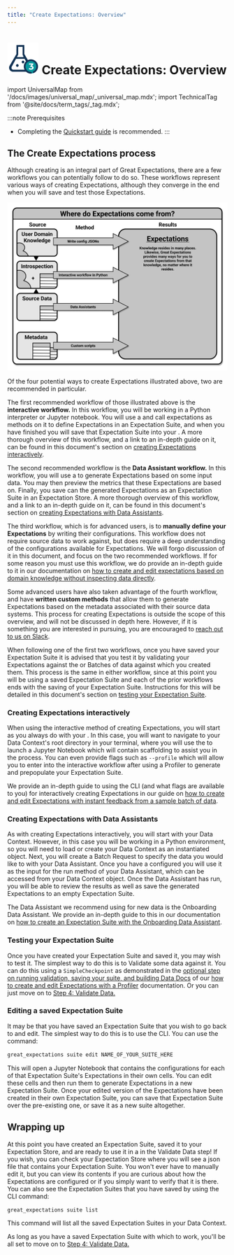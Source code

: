 ```yaml
---
title: "Create Expectations: Overview"
---
```

# [![Create Expectations Icon](../../images/universal_map/Flask-active.png)](./create_expectations_overview.md) Create Expectations: Overview

import UniversalMap from '/docs/images/universal_map/_universal_map.mdx';
import TechnicalTag from '@site/docs/term_tags/_tag.mdx';

<!--Use 'inactive' or 'active' to indicate which Universal Map steps this term has a use case within.-->

<UniversalMap setup='inactive' connect='inactive' create='active' validate='inactive'/>

:::note Prerequisites
- Completing the [Quickstart guide](tutorials/quickstart/quickstart.md) is recommended.
:::

## The Create Expectations process

Although creating <TechnicalTag tag="expectation" text="Expectations" /> is an integral part of Great Expectations, there are a few workflows you can potentially follow to do so.  These workflows represent various ways of creating Expectations, although they converge in the end when you will save and test those Expectations.

![Where do Expectations come from?](../../images/universal_map/overviews/where_expectations_come_from.png)

Of the four potential ways to create Expectations illustrated above, two are recommended in particular.

The first recommended workflow of those illustrated above is the **interactive workflow.**  In this workflow, you will be working in a Python interpreter or Jupyter notebook.  You will use a <TechnicalTag tag="validator" text="Validator" /> and call expectations as methods on it to define Expectations in an Expectation Suite, and when you have finished you will save that Expectation Suite into your <TechnicalTag tag="expectation_store" text="Expectation Store" />.  A more thorough overview of this workflow, and a link to an in-depth guide on it, can be found in this document's section on [creating Expectations interactively](#creating-expectations-interactively).

The second recommended workflow is the **Data Assistant workflow.**  In this workflow, you will use a <TechnicalTag tag="data_assistant" text="Data Assistant" /> to generate Expectations based on some input data.  You may then preview the metrics that these Expectations are based on.  Finally, you save can the generated Expectations as an Expectation Suite in an Expectation Store. A more thorough overview of this workflow, and a link to an in-depth guide on it, can be found in this document's section on [creating Expectations with Data Assistants](#creating-expectations-with-data-assistants).

The third workflow, which is for advanced users, is to **manually define your Expectations** by writing their configurations.  This workflow does not require source data to work against, but does require a deep understanding of the configurations available for Expectations.  We will forgo discussion of it in this document, and focus on the two recommended workflows.  If for some reason you must use this workflow, we do provide an in-depth guide to it in our documentation on [how to create and edit expectations based on domain knowledge without inspecting data directly](./how_to_create_and_edit_expectations_based_on_domain_knowledge_without_inspecting_data_directly.md).

Some advanced users have also taken advantage of the fourth workflow, and have **written custom methods** that allow them to generate Expectations based on the metadata associated with their source data systems.  This process for creating Expectations is outside the scope of this overview, and will not be discussed in depth here.  However, if it is something you are interested in pursuing, you are encouraged to [reach out to us on Slack](https://greatexpectations.io/slack).

When following one of the first two workflows, once you have saved your Expectation Suite it is advised that you test it by validating your Expectations against the <TechnicalTag tag="batch" text="Batch" /> or Batches of data against which you created them.  This process is the same in either workflow, since at this point you will be using a saved Expectation Suite and each of the prior workflows ends with the saving of your Expectation Suite.  Instructions for this will be detailed in this document's section on [testing your Expectation Suite](#testing-your-expectation-suite).

### Creating Expectations interactively

When using the interactive method of creating Expectations, you will start as you always do with your <TechnicalTag tag="data_context" text="Data Context" />.  In this case, you will want to navigate to your Data Context's root directory in your terminal, where you will use the <TechnicalTag tag="cli" text="CLI" /> to launch a Jupyter Notebook which will contain scaffolding to assist you in the process.  You can even provide flags such as `--profile` which will allow you to enter into the interactive workflow after using a Profiler to generate and prepopulate your Expectation Suite.

We provide an in-depth guide to using the CLI (and what flags are available to you) for interactively creating Expectations in our guide on [how to create and edit Expectations with instant feedback from a sample batch of data](./how_to_create_and_edit_expectations_with_instant_feedback_from_a_sample_batch_of_data.md).

### Creating Expectations with Data Assistants

As with creating Expectations interactively, you will start with your Data Context.  However, in this case you will be working in a Python environment, so you will need to load or create your Data Context as an instantiated object.  Next, you will create a Batch Request to specify the data you would like to <TechnicalTag tag="profiling" text="Profile" /> with your Data Assistant.  Once you have a <TechnicalTag tag="batch_request" text="Batch Request" /> configured you will use it as the input for the run method of your Data Assistant, which can be accessed from your Data Context object.  Once the Data Assistant has run, you will be able to review the results as well as save the generated Expectations to an empty Expectation Suite.

The Data Assistant we recommend using for new data is the Onboarding Data Assistant.  We provide an in-depth guide to this in our documentation on [how to create an Expectation Suite with the Onboarding Data Assistant](./data_assistants/how_to_create_an_expectation_suite_with_the_onboarding_data_assistant.md).

### Testing your Expectation Suite

Once you have created your Expectation Suite and saved it, you may wish to test it.  The simplest way to do this is to Validate some data against it.  You can do this using a `SimpleCheckpoint` as demonstrated in the [optional step on running validation, saving your suite, and building Data Docs](./how_to_create_and_edit_expectations_with_a_profiler.md#6-optional-running-validation-saving-your-suite-and-building-data-docs) of our [how to create and edit Expectations with a Profiler](./how_to_create_and_edit_expectations_with_a_profiler.md) documentation.  Or you can just move on to [Step 4: Validate Data.](../validation/validate_data_overview.md)

### Editing a saved Expectation Suite

It may be that you have saved an Expectation Suite that you wish to go back to and edit.  The simplest way to do this is to use the CLI.  You can use the command:

```markdown title="Terminal command"
great_expectations suite edit NAME_OF_YOUR_SUITE_HERE
```

This will open a Jupyter Notebook that contains the configurations for each of that Expectation Suite's Expectations in their own cells.  You can edit these cells and then run them to generate Expectations in a new Expectation Suite.  Once your edited version of the Expectations have been created in their own Expectation Suite, you can save that Expectation Suite over the pre-existing one, or save it as a new suite altogether.

## Wrapping up

At this point you have created an Expectation Suite, saved it to your Expectation Store, and are ready to use it in a <TechnicalTag tag="checkpoint" text="Checkpoint" /> in the Validate Data step!  If you wish, you can check your Expectation Store where you will see a json file that contains your Expectation Suite.  You won't ever have to manually edit it, but you can view its contents if you are curious about how the Expectations are configured or if you simply want to verify that it is there.  You can also see the Expectation Suites that you have saved by using the CLI command:

```markdown title="Terminal command"
great_expectations suite list
```

This command will list all the saved Expectation Suites in your Data Context.

As long as you have a saved Expectation Suite with which to work, you'll be all set to move on to [Step 4: Validate Data.](../validation/validate_data_overview.md)

